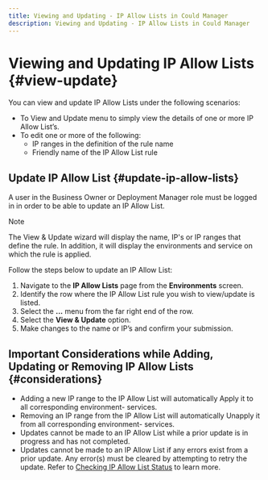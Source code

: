 ```yaml
---
title: Viewing and Updating - IP Allow Lists in Could Manager
description: Viewing and Updating - IP Allow Lists in Could Manager
---
```


# Viewing and Updating IP Allow Lists {#view-update}

You can view and update IP Allow Lists under the following scenarios:

* To View and Update menu to simply view the details of one or more IP Allow List’s. 
* To edit one or more of the following: 
   * IP ranges in the definition of the rule name
   * Friendly name of the IP Allow List rule

## Update IP Allow List {#update-ip-allow-lists}


A user in the Business Owner or Deployment Manager role must be logged in in order to be able to update an IP Allow List. 

>[!NOTE]
>The View & Update wizard will display the name, IP's or IP ranges that define the rule. In addition, it will display the environments and service on which the rule is applied.

Follow the steps below to update an IP Allow List:

1. Navigate to the **IP Allow Lists** page from the **Environments** screen.
1. Identify the row where the IP Allow List rule you wish to view/update is listed.
1. Select the **...** menu from the far right end of the row.
1. Select the **View & Update** option.
1. Make changes to the name or IP’s and confirm your submission.

## Important Considerations while Adding, Updating or Removing IP Allow Lists {#considerations} 

* Adding a new IP range to the IP Allow List will automatically Apply it to all corresponding environment- services.
* Removing an IP range from the IP Allow List will automatically Unapply it from all corresponding environment- services.
* Updates cannot be made to an IP Allow List while a prior update is in progress and has not completed.
* Updates cannot be made to an IP Allow List if any errors exist from a prior update. Any error(s) must be cleared by attempting to retry the update. 
   Refer to [Checking IP Allow List Status](/help/implementing/cloud-manager/ip-allow-lists/check-ip-allow-list-status.md) to learn more.